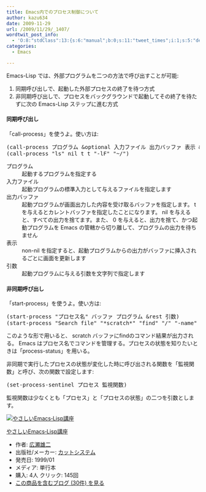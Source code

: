 ```yaml
---
title: Emacs内でのプロセス制御について
author: kazu634
date: 2009-11-29
url: /2009/11/29/_1407/
wordtwit_post_info:
  - 'O:8:"stdClass":13:{s:6:"manual";b:0;s:11:"tweet_times";i:1;s:5:"delay";i:0;s:7:"enabled";i:1;s:10:"separation";s:2:"60";s:7:"version";s:3:"3.7";s:14:"tweet_template";b:0;s:6:"status";i:2;s:6:"result";a:0:{}s:13:"tweet_counter";i:2;s:13:"tweet_log_ids";a:1:{i:0;i:4955;}s:9:"hash_tags";a:0:{}s:8:"accounts";a:1:{i:0;s:7:"kazu634";}}'
categories:
  - Emacs

---
```

<div class="section">
<p>
    Emacs-Lisp では、外部プログラムを二つの方法で呼び出すことが可能:
</p>
  
<ol>
<li>
      同期呼び出しで、起動した外部プロセスの終了を待つ方式
</li>
<li>
      非同期呼び出しで、プロセスをバックグラウンドで起動してその終了を待たずに次の Emacs-Lisp ステップに進む方式
</li>
</ol>
  
<h4>
    同期呼び出し
</h4>
  
<p>
    「call-process」を使うよ。使い方は:
</p>
  
<pre class="syntax-highlight">
<span class="synSpecial">(</span>call-process プログラム &#38;optional 入力ファイル 出力バッファ 表示 &#38;rest 引数...<span class="synSpecial">)</span>
<span class="synSpecial">(</span>call-process <span class="synConstant">&#34;ls&#34;</span> <span class="synStatement">nil</span> <span class="synStatement">t</span> <span class="synStatement">t</span> <span class="synConstant">&#34;-lF&#34;</span> <span class="synConstant">&#34;~/&#34;</span><span class="synSpecial">)</span>
</pre>
  
<dl>
<dt>
      プログラム
</dt>
    
<dd>
      起動するプログラムを指定する
</dd>
    
<dt>
      入力ファイル
</dt>
    
<dd>
      起動プログラムの標準入力として与えるファイルを指定します
</dd>
    
<dt>
      出力バッファ
</dt>
    
<dd>
      起動プログラムが画面出力した内容を受け取るバッファを指定します。 t を与えるとカレントバッファを指定したことになります。 nil を与えると、すべての出力を捨てます。また、 0 を与えると、出力を捨て、かつ起動プログラムを Emacs の管轄から切り離して、プログラムの出力を待ちません
</dd>
    
<dt>
      表示
</dt>
    
<dd>
      non-nil を指定すると、起動プログラムからの出力がバッファに挿入されるごとに画面を更新します
</dd>
    
<dt>
      引数
</dt>
    
<dd>
      起動プログラムに与える引数を文字列で指定します
</dd>
</dl>
  
<h4>
    非同期呼び出し
</h4>
  
<p>
    「start-process」を使うよ。使い方は:
</p>
  
<pre class="syntax-highlight">
<span class="synSpecial">(</span>start-process <span class="synConstant">&#34;プロセス名&#34;</span> バッファ プログラム &#38;rest 引数<span class="synSpecial">)</span>
<span class="synSpecial">(</span>start-process <span class="synConstant">&#34;Search file&#34;</span> <span class="synConstant">&#34;*scratch*&#34;</span> <span class="synConstant">&#34;find&#34;</span> <span class="synConstant">&#34;/&#34;</span> <span class="synConstant">&#34;-name&#34;</span> <span class="synConstant">&#34;*.bak&#34;</span> <span class="synConstant">&#34;-ls&#34;</span><span class="synSpecial">)</span>
</pre>
  
<p>
    このような形で用いると、 scratch バッファにfindのコマンド結果が出力される。 Emacs はプロセス名でコマンドを管理する。プロセスの状態を知りたいときは「process-status」を用いる。
</p>
  
<p>
    非同期で実行したプロセスの状態が変化した時に呼び出される関数を「監視関数」と呼び、次の関数で設定します:
</p>
  
<pre class="syntax-highlight">
<span class="synSpecial">(</span>set-process-sentinel プロセス 監視関数<span class="synSpecial">)</span>
</pre>
  
<p>
    監視関数は少なくとも「プロセス」と「プロセスの状態」の二つを引数とします。
</p>
  
<div class="hatena-asin-detail">
<a href="http://www.amazon.co.jp/dp/4906391702/?tag=hatena_st1-22&ascsubtag=d-7ibv" onclick="__gaTracker('send', 'event', 'outbound-article', 'http://www.amazon.co.jp/dp/4906391702/?tag=hatena_st1-22&ascsubtag=d-7ibv', '');"><img src="https://images-na.ssl-images-amazon.com/images/I/51C4N4SHT7L._SL160_.jpg" class="hatena-asin-detail-image" alt="やさしいEmacs‐Lisp講座" title="やさしいEmacs‐Lisp講座" /></a></p> 
    
<div class="hatena-asin-detail-info">
<p class="hatena-asin-detail-title">
<a href="http://www.amazon.co.jp/dp/4906391702/?tag=hatena_st1-22&ascsubtag=d-7ibv" onclick="__gaTracker('send', 'event', 'outbound-article', 'http://www.amazon.co.jp/dp/4906391702/?tag=hatena_st1-22&ascsubtag=d-7ibv', 'やさしいEmacs‐Lisp講座');">やさしいEmacs‐Lisp講座</a>
</p>
      
<ul>
<li>
<span class="hatena-asin-detail-label">作者:</span> <a href="http://d.hatena.ne.jp/keyword/%B9%AD%C0%A5%CD%BA%C6%F3" onclick="__gaTracker('send', 'event', 'outbound-article', 'http://d.hatena.ne.jp/keyword/%B9%AD%C0%A5%CD%BA%C6%F3', '広瀬雄二');" class="keyword">広瀬雄二</a>
</li>
<li>
<span class="hatena-asin-detail-label">出版社/メーカー:</span> <a href="http://d.hatena.ne.jp/keyword/%A5%AB%A5%C3%A5%C8%A5%B7%A5%B9%A5%C6%A5%E0" onclick="__gaTracker('send', 'event', 'outbound-article', 'http://d.hatena.ne.jp/keyword/%A5%AB%A5%C3%A5%C8%A5%B7%A5%B9%A5%C6%A5%E0', 'カットシステム');" class="keyword">カットシステム</a>
</li>
<li>
<span class="hatena-asin-detail-label">発売日:</span> 1999/01
</li>
<li>
<span class="hatena-asin-detail-label">メディア:</span> 単行本
</li>
<li>
<span class="hatena-asin-detail-label">購入</span>: 4人 <span class="hatena-asin-detail-label">クリック</span>: 145回
</li>
<li>
<a href="http://d.hatena.ne.jp/asin/4906391702" onclick="__gaTracker('send', 'event', 'outbound-article', 'http://d.hatena.ne.jp/asin/4906391702', 'この商品を含むブログ (30件) を見る');" target="_blank">この商品を含むブログ (30件) を見る</a>
</li>
</ul>
</div>
    
<div class="hatena-asin-detail-foot">
</div>
</div>
</div>
